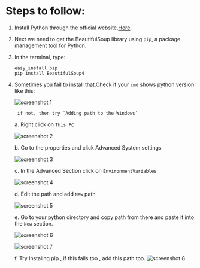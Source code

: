 # Steps to follow:

1. Install Python through the official website.[Here](https://www.python.org/downloads/).
2. Next we need to get the BeautifulSoup library using `pip`, a package management tool for Python.
3. In the terminal, type:
      ```
      easy_install pip  
      pip install BeautifulSoup4
      ```
4. Sometimes you fail to install that.Check if your `cmd` shows python version like this:
     
     ![screenshot 1](https://user-images.githubusercontent.com/23046642/37518918-3e249274-293d-11e8-8024-6a4a40de0a13.png)
        
        if not, then try `Adding path to the Windows`
    
    a. Right click on `This PC`
    
    ![screenshot 2](https://user-images.githubusercontent.com/23046642/37519333-b4ae175c-293e-11e8-8644-c6bcb3f3485d.png)

    b. Go to the properties and click Advanced System settings
     
     ![screenshot 3](https://user-images.githubusercontent.com/23046642/37519408-f8b286b8-293e-11e8-9c67-010984e33662.png)
     
    c.  In the Advanced Section click on `EnvironmentVariables`
    
     ![screenshot 4](https://user-images.githubusercontent.com/23046642/37519461-2d8cb462-293f-11e8-844a-4bd596a8b573.png)
     
    d. Edit the path and add `New` path
      
      ![screenshot 5](https://user-images.githubusercontent.com/23046642/37519502-50b1f650-293f-11e8-92f5-68528ed61c89.png)
      
    e.  Go to your python directory and copy path from there and paste it into the `New` section.
    
      ![screenshot 6](https://user-images.githubusercontent.com/23046642/37519539-7b35c0b4-293f-11e8-966a-6dbba46fb964.png)
      
      ![screenshot 7](https://user-images.githubusercontent.com/23046642/37519555-855e0d1c-293f-11e8-871e-ae0eff5fb06f.png)
      
    f. Try Instaling pip , if this fails too , add this path too.
        ![screenshot 8](https://user-images.githubusercontent.com/23046642/37519587-a66edd88-293f-11e8-9ec3-3af373092b7c.png)
        
      
     
